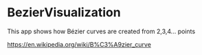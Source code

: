 # BezierVisualization

This app shows how Bézier curves are created from 2,3,4... points

https://en.wikipedia.org/wiki/B%C3%A9zier_curve
